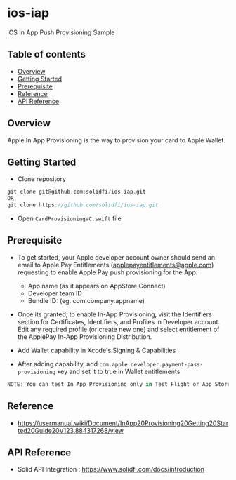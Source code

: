 # ios-iap
iOS In App Push Provisioning Sample

## Table of contents
- [Overview](#overview)
- [Getting Started](#getting-started)
- [Prerequisite](#prerequisite)
- [Reference](#reference)
- [API Reference](#api-reference)


## Overview
Apple In App Provisioning is the way to provision your card to Apple Wallet.


## Getting Started
- Clone repository
```groovy
git clone git@github.com:solidfi/ios-iap.git
OR
git clone https://github.com/solidfi/ios-iap.git
```
- Open ```CardProvisioningVC.swift``` file


## Prerequisite
- To get started, your Apple developer account owner should send an email to Apple Pay Entitlements (applepayentitlements@apple.com) requesting to enable Apple Pay push provisioning for the App:

  - App name (as it appears on AppStore Connect)
  - Developer team ID
  - Bundle ID: (eg. com.company.appname)

- Once its granted, to enable In-App Provisioning, visit the Identifiers section for Certificates, Identifiers, and Profiles in Developer account. Edit any required profile (or create new one) and select entitlement of the ApplePay In-App Provisioning Distribution. 
- Add Wallet capability in Xcode's Signing & Capabilities  
- After adding capability, add ```com.apple.developer.payment-pass-provisioning``` key and set it to true in Wallet entitlements

```groovy
NOTE: You can test In App Provisioning only in Test Flight or App Store build. 
```

## Reference
- https://usermanual.wiki/Document/InApp20Provisioning20Getting20Started20Guide20V123.884317268/view


## API Reference
- Solid API Integration : https://www.solidfi.com/docs/introduction
